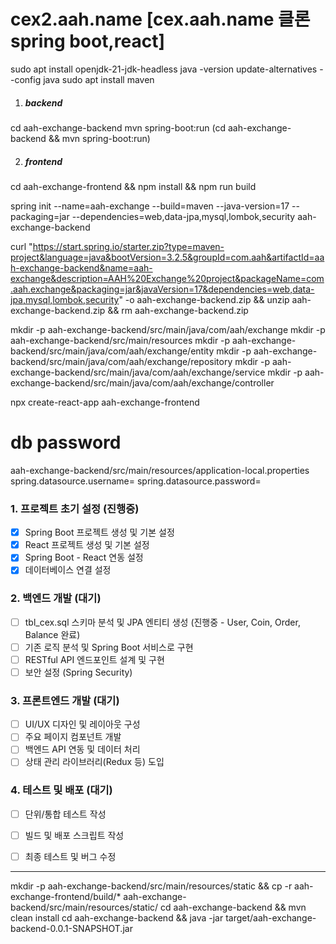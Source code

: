 # cex2.aah.name [cex.aah.name 클론 spring boot,react]
sudo apt install openjdk-21-jdk-headless
java -version
update-alternatives --config java
sudo apt install maven

1. ##### backend
cd aah-exchange-backend
mvn spring-boot:run
(cd aah-exchange-backend && mvn spring-boot:run)

2. ##### frontend
cd aah-exchange-frontend && npm install && npm run build

spring init --name=aah-exchange --build=maven --java-version=17 --packaging=jar --dependencies=web,data-jpa,mysql,lombok,security aah-exchange-backend

curl "https://start.spring.io/starter.zip?type=maven-project&language=java&bootVersion=3.2.5&groupId=com.aah&artifactId=aah-exchange-backend&name=aah-exchange&description=AAH%20Exchange%20project&packageName=com.aah.exchange&packaging=jar&javaVersion=17&dependencies=web,data-jpa,mysql,lombok,security" -o aah-exchange-backend.zip && unzip aah-exchange-backend.zip && rm aah-exchange-backend.zip

mkdir -p aah-exchange-backend/src/main/java/com/aah/exchange
mkdir -p aah-exchange-backend/src/main/resources
mkdir -p aah-exchange-backend/src/main/java/com/aah/exchange/entity
mkdir -p aah-exchange-backend/src/main/java/com/aah/exchange/repository
mkdir -p aah-exchange-backend/src/main/java/com/aah/exchange/service
mkdir -p aah-exchange-backend/src/main/java/com/aah/exchange/controller

npx create-react-app aah-exchange-frontend



# db password
aah-exchange-backend/src/main/resources/application-local.properties
spring.datasource.username=
spring.datasource.password=




### 1. 프로젝트 초기 설정 (진행중)
- [x] Spring Boot 프로젝트 생성 및 기본 설정
- [x] React 프로젝트 생성 및 기본 설정
- [x] Spring Boot - React 연동 설정
- [x] 데이터베이스 연결 설정

### 2. 백엔드 개발 (대기)
- [ ] tbl_cex.sql 스키마 분석 및 JPA 엔티티 생성 (진행중 - User, Coin, Order, Balance 완료)
- [ ] 기존 로직 분석 및 Spring Boot 서비스로 구현
- [ ] RESTful API 엔드포인트 설계 및 구현
- [ ] 보안 설정 (Spring Security)

### 3. 프론트엔드 개발 (대기)
- [ ] UI/UX 디자인 및 레이아웃 구성
- [ ] 주요 페이지 컴포넌트 개발
- [ ] 백엔드 API 연동 및 데이터 처리
- [ ] 상태 관리 라이브러리(Redux 등) 도입

### 4. 테스트 및 배포 (대기)
- [ ] 단위/통합 테스트 작성
- [ ] 빌드 및 배포 스크립트 작성
- [ ] 최종 테스트 및 버그 수정





----
mkdir -p aah-exchange-backend/src/main/resources/static && cp -r aah-exchange-frontend/build/* aah-exchange-backend/src/main/resources/static/
cd aah-exchange-backend && mvn clean install
cd aah-exchange-backend && java -jar target/aah-exchange-backend-0.0.1-SNAPSHOT.jar

